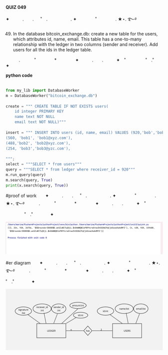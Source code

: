 **QUIZ 049** 

✦　　　.　　. 　 ˚　.　　　　　 . ✦　　　 　˚　　　　 . ★⋆. ࿐࿔ 

49. In the database bitcoin_exchange.db: create a new table for the users, which attributes id, name, email. This table has a one-to-many relationship with the ledger in two columns (sender and receiver). Add users for all the ids in the ledger table.

　　　.   　　˚　　 　　*　　 　　✦　　　.　　.　　　✦　˚ 　　　　 ˚　.˚　　　　✦

**python code**
```.py

from my_lib import DatabaseWorker
m = DatabaseWorker("bitcoin_exchange.db")

create = """ CREATE TABLE IF NOT EXISTS users(
    id integer PRIMARY KEY
    name text NOT NULL
    email text NOT NULL)"""

insert = """ INSERT INTO users (id, name, email) VALUES (920,'bob','bob@gmail.com'),
(560, 'bob1', 'bob1@xyz.com'), 
(488,'bob2', 'bob2@xyz.com'), 
(254, 'bob3','bob3@yzc.com'), 

""";
select = """SELECT * from users"""
query = """SELECT * from ledger where receiver_id = 920"""
m.run_query(query)
m.search(query, True)
print(x.search(query, True))

```

#proof of work　　✦　　　.　　. 　 ˚　.　　　　　 . ✦　　　 　˚　　　　 . ★⋆. ࿐࿔ 
　　　.   　　˚　　 　　*　　 　　✦　　　.　　.　　　✦　˚ 　　　　 ˚　.˚　　　　✦

![](https://github.com/marinamen/unit3/blob/main/images/Screenshot%202024-02-20%20at%2011.24.26.png)

#er diagram　　✦　　　.　　. 　 ˚　.　　　　　 . ✦　　　 　˚　　　　 . ★⋆. ࿐࿔ 
　　　.   　　˚　　 　　*　　 　　✦　　　.　　.　　　✦　˚ 　　　　 ˚　.˚　　　　✦

![](https://github.com/marinamen/unit3/blob/main/images/Untitled%20(1).jpg)

